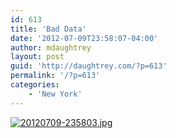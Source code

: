 ```yaml
---
id: 613
title: 'Bad Data'
date: '2012-07-09T23:58:07-04:00'
author: mdaughtrey
layout: post
guid: 'http://daughtrey.com/?p=613'
permalink: '/?p=613'
categories:
    - 'New York'
---
```


[![20120709-235803.jpg](http://daughtrey.com/wp-content/uploads/2012/07/20120709-235803.jpg)](http://daughtrey.com/wp-content/uploads/2012/07/20120709-235803.jpg)